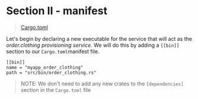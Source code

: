 # Section II - manifest

> [Cargo.toml](https://github.com/dsietz/daas-workshop/blob/master/rust-daas/Cargo.toml)

Let's begin by declaring a new executable for the service that will act as the _order.clothing provisioning service_. We will do this by adding a `[[bin]]` section to our `Cargo.toml`manifest file.

```text
[[bin]]
name = "myapp_order_clothing"
path = "src/bin/order_clothing.rs"
```

> NOTE: We don't need to add any new crates to the `[dependencies]` section in the `Cargo.toml` file

